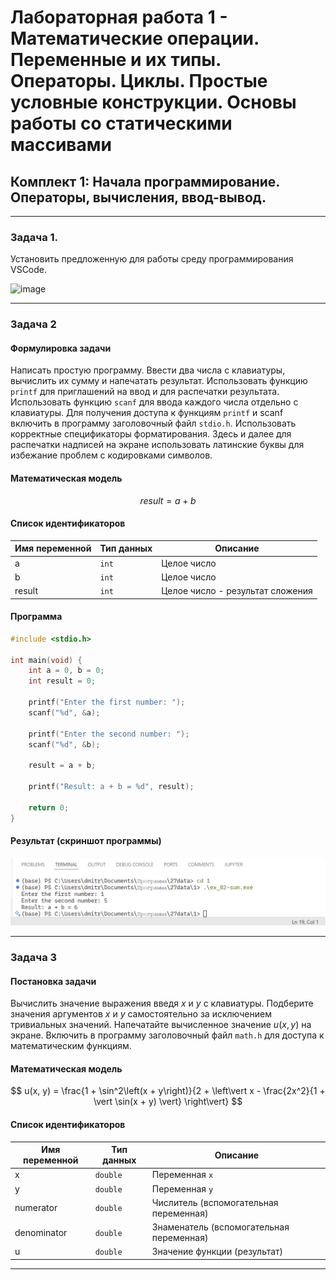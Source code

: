 # Лабораторная работа 1 - Математические операции. Переменные и их типы. Операторы. Циклы. Простые условные конструкции. Основы работы со статическими массивами

##  Комплект 1: Начала программирование. Операторы, вычисления, ввод-вывод.

---

### Задача 1.

Установить предложенную для работы среду программирования VSCode.

![image](https://github.com/user-attachments/assets/e4cbf0c7-2c0b-485f-b113-17e53e7f29e2)

---

### Задача 2

#### Формулировка задачи

Написать простую программу. Ввести два числа с клавиатуры, вычислить их сумму и напечатать результат. Использовать функцию `printf` для приглашений на ввод и для распечатки результата. Использовать функцию `scanf` для ввода каждого числа отдельно с клавиатуры. Для получения доступа к функциям `printf` и scanf включить в программу заголовочный файл `stdio.h`. Использовать корректные спецификаторы форматирования. Здесь и далее для распечатки надписей на экране использовать латинские буквы для избежание проблем с кодировками символов.

#### Математическая модель

$$result = a + b$$

#### Список идентификаторов


| Имя переменной  | Тип данных  | Описание  |
|---|---|---|
|  a | `int`  | Целое число  |
| b  | `int`  | Целое число  |
| result  | `int`  | Целое число - результат сложения |

#### Программа

```c
#include <stdio.h>

int main(void) {
    int a = 0, b = 0;
    int result = 0;

    printf("Enter the first number: ");
    scanf("%d", &a);

    printf("Enter the second number: ");
    scanf("%d", &b);

    result = a + b;

    printf("Result: a + b = %d", result);

    return 0;
}
```

#### Результат (скриншот программы)

![Рисунок 1 - Задача 2](./ex_02-screenshot.png)

---

### Задача 3

#### Постановка задачи

Вычислить значение выражения введя $x$ и $y$ с клавиатуры. Подберите значения аргументов $x$ и $y$ самостоятельно за исключением тривиальных значений. Напечатайте вычисленное значение $u(x, y)$ на экране. Включить в программу заголовочный файл `math.h` для доступа к математическим функциям.

#### Математическая модель

$$
u(x, y) = \frac{1 + \sin^2\left(x + y\right)}{2 + \left\vert x - \frac{2x^2}{1 + \vert \sin(x + y) \vert} \right\vert}
$$

#### Список идентификаторов

| Имя переменной  | Тип данных  | Описание  |
|---|---|---|
| x  | `double`  | Переменная `x`  |
| y  | `double`  | Переменная `y`  |
| numerator  | `double`  | Числитель (вспомогательная переменная)  |
| denominator  | `double`  |  Знаменатель (вспомогательная переменная) |
| u  | `double`  | Значение функции (результат) |

---
